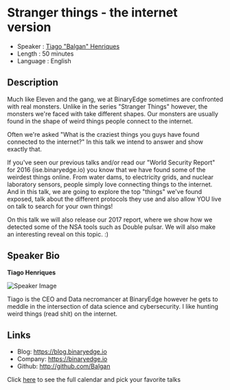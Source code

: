 Stranger things -  the internet version
========================

* Speaker   : [Tiago "Balgan" Henriques](https://pixels.camp/Balgan)
* Length    : 50 minutes
* Language  : English

Description
-----------

Much like Eleven and the gang, we at BinaryEdge sometimes are confronted with real monsters. Unlike in the series "Stranger Things" however, the monsters we're faced with take different shapes.
Our monsters are usually found in the shape of weird things people connect to the internet. 

Often we're asked "What is the craziest things you guys have found connected to the internet?" In this talk we intend to answer and show exactly that.

If you've seen our previous talks and/or read our "World Security Report" for 2016 (ise.binaryedge.io) you know that we have found some of the weirdest things online. From water dams, to electricity grids, and nuclear laboratory sensors, people simply love connecting things to the internet.
And in this talk, we are going to explore the top "things" we've found exposed, talk about the different protocols they use and also allow YOU live on talk to search for your own things!

On this talk we will also release our 2017 report, where we show how we detected some of the NSA tools such as Double pulsar. We will also make an interesting reveal on this topic. :)

Speaker Bio
-----------

**Tiago Henriques**

![Speaker Image](https://raw.githubusercontent.com/PixelsCamp/talks/master/img/tiago_henriques.jpg)

Tiago is the CEO and Data necromancer at BinaryEdge however he gets to meddle in the intersection of data science and cybersecurity. I like hunting weird things (read shit) on the internet.

Links
-----

* Blog: https://blog.binaryedge.io
* Company: https://binaryedge.io
* Github: http://github.com/Balgan

Click [here][1] to see the full calendar and pick your favorite talks

[1]: https://pixels.camp/schedule/

